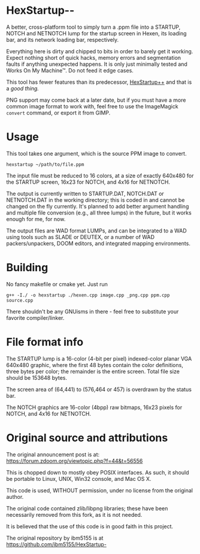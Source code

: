 # HexStartup--

A better, cross-platform tool to simply turn a .ppm file into a STARTUP, NOTCH
and NETNOTCH lump for the startup screen in Hexen, its loading bar, and its
network loading bar, respectively.

Everything here is dirty and chipped to bits in order to barely get it working.
Expect nothing short of quick hacks, memory errors and segmentation faults
if anything unexpected happens. It is only just minimally tested and Works On
My Machine™. Do not feed it edge cases.

This tool has fewer features than its predecessor,
[HexStartup++](https://github.com/ibm5155/HexStartup-)
and that is a *good thing.*

PNG support may come back at a later date, but if you must have a more 
common image format to work with, feel free to use the ImageMagick `convert`
command, or export it from GIMP.

# Usage

This tool takes one argument, which is the source PPM image to convert.

```hexstartup ~/path/to/file.ppm```

The input file must be reduced to 16 colors, at a size of exactly 640x480
for the STARTUP screen, 16x23 for NOTCH, and 4x16 for NETNOTCH.

The output is currently written to STARTUP.DAT, NOTCH.DAT or NETNOTCH.DAT
in the working directory; this is coded in and cannot be changed on the fly
currently. It's planned to add better argument handling and multiple file
conversion (e.g., all three lumps) in the future, but it works enough for
me, for now.

The output files are WAD format LUMPs, and can be integrated to a WAD
using tools such as SLADE or DEUTEX, or a number of WAD packers/unpackers,
DOOM editors, and integrated mapping environments.

# Building

No fancy makefile or cmake yet. Just run

```g++ -I./ -o hexstartup ./hexen.cpp image.cpp _png.cpp ppm.cpp source.cpp```

There shouldn't be any GNUisms in there - feel free to substitute your favorite
compiler/linker.

# File format info

The STARTUP lump is a 16-color (4-bit per pixel) indexed-color planar VGA 
640x480 graphic, where the first 48 bytes contain the color definitions,
three bytes per color; the remainder is the entire screen. Total file size
should be 153648 bytes.

The screen area of (64,441) to (576,464 or 457) is overdrawn by the status bar.

The NOTCH graphics are 16-color (4bpp) raw bitmaps, 16x23 pixels for NOTCH,
and 4x16 for NETNOTCH.


# Original source and attributions

The original announcement post is at: https://forum.zdoom.org/viewtopic.php?f=44&t=56556

This is chopped down to mostly obey POSIX interfaces.
As such, it should be portable to Linux, UNIX, Win32 console, and Mac OS X.

This code is used, WITHOUT permission, under no license from the original author.

The original code contained zlib/libpng libraries; these have been necessarily
removed from this fork, as it is not needed.

It is believed that the use of this code is in good faith in this project.

The original repository by ibm5155 is at https://github.com/ibm5155/HexStartup-
